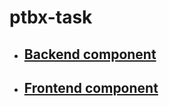 # ptbx-task

* ## [Backend component](https://github.com/Oleksandr-Kotenko/ptbx-task/blob/main/backend/README.md)
* ## [Frontend component](https://github.com/Oleksandr-Kotenko/ptbx-task/blob/main/frontend/README.md)